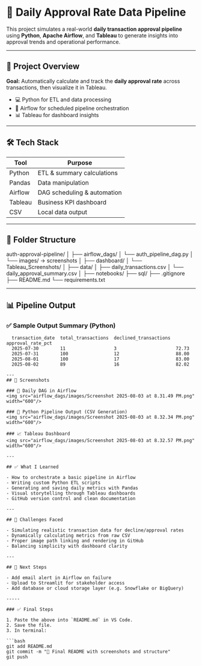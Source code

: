 # 🧮 Daily Approval Rate Data Pipeline

This project simulates a real-world **daily transaction approval pipeline** using **Python**, **Apache Airflow**, and **Tableau** to generate insights into approval trends and operational performance.

---

## 🔧 Project Overview

**Goal:** Automatically calculate and track the **daily approval rate** across transactions, then visualize it in Tableau.

- 💻 Python for ETL and data processing
- 📅 Airflow for scheduled pipeline orchestration
- 📊 Tableau for dashboard insights

---

## 🛠️ Tech Stack

| Tool      | Purpose                        |
|-----------|--------------------------------|
| Python    | ETL & summary calculations     |
| Pandas    | Data manipulation              |
| Airflow   | DAG scheduling & automation    |
| Tableau   | Business KPI dashboard         |
| CSV       | Local data output              |

---

## 📁 Folder Structure

auth-approval-pipeline/
│
├── airflow_dags/
│ └── auth_pipeline_dag.py
│ └── images/ → screenshots
│
├── dashboard/
│ └── Tableau_Screenshots/
│
├── data/
│ ├── daily_transactions.csv
│ └── daily_approval_summary.csv
│
├── notebooks/
├── sql/
├── .gitignore
├── README.md
└── requirements.txt

---

## 📊 Pipeline Output

### ✅ Sample Output Summary (Python)

```plaintext
  transaction_date  total_transactions  declined_transactions  approval_rate_pct
  2025-07-30        11                  3                      72.73
  2025-07-31        100                 12                     88.00
  2025-08-01        100                 17                     83.00
  2025-08-02        89                  16                     82.02

---
## 📸 Screenshots

### 🔁 Daily DAG in Airflow
<img src="airflow_dags/images/Screenshot 2025-08-03 at 8.31.49 PM.png" width="600"/>

### 💾 Python Pipeline Output (CSV Generation)
<img src="airflow_dags/images/Screenshot 2025-08-03 at 8.32.34 PM.png" width="600"/>

### 📈 Tableau Dashboard
<img src="airflow_dags/images/Screenshot 2025-08-03 at 8.32.57 PM.png" width="600"/>

---

## ✅ What I Learned

- How to orchestrate a basic pipeline in Airflow  
- Writing custom Python ETL scripts  
- Generating and saving daily metrics with Pandas  
- Visual storytelling through Tableau dashboards  
- GitHub version control and clean documentation  

---

## 📌 Challenges Faced

- Simulating realistic transaction data for decline/approval rates  
- Dynamically calculating metrics from raw CSV  
- Proper image path linking and rendering in GitHub  
- Balancing simplicity with dashboard clarity  

---

## 🚀 Next Steps

- Add email alert in Airflow on failure  
- Upload to Streamlit for stakeholder access  
- Add database or cloud storage layer (e.g. Snowflake or BigQuery)  

-----

### ✅ Final Steps

1. Paste the above into `README.md` in VS Code.
2. Save the file.
3. In terminal:

```bash
git add README.md
git commit -m "📝 Final README with screenshots and structure"
git push

